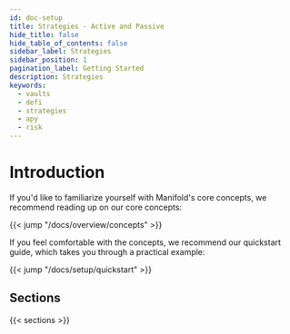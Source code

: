 ```yaml
---
id: doc-setup
title: Strategies - Active and Passive
hide_title: false
hide_table_of_contents: false
sidebar_label: Strategies
sidebar_position: 1
pagination_label: Getting Started
description: Strategies
keywords:
  - vaults
  - defi
  - strategies
  - apy
  - risk
---
```


# Introduction

If you'd like to familiarize yourself with Manifold's core concepts, we recommend reading up on our core concepts:

{{< jump "/docs/overview/concepts" >}}

If you feel comfortable with the concepts, we recommend our quickstart guide, which takes you through a practical example:

{{< jump "/docs/setup/quickstart" >}}

## Sections

{{< sections >}}
